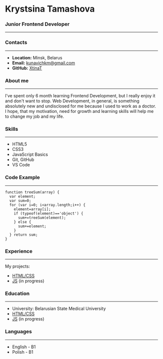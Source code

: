 # Krystsina Tamashova
### Junior Frontend Developer
---
### Contacts
---
 - **Location:** Minsk, Belarus
 - **Email:** kunavichkm@gmail.com
 - **GitHub:** [XtinaT](https://github.com/XtinaT)
### About me
---
 I've spent only 6 month learning Frontend Development, but I really enjoy it and don't want to stop. Web Development, in general, is something absolutely new and undisclosed for me because I used to work as a doctor. I hope, that my motivation, need for growth and learning skills will help me to change my job and my life.

### Skills
---
- HTML5
- CSS3
- JavaScript Basics
- Git, GitHub
- VS Code
### Code Example
---
```
function treeSum(array) {
  var element;
  var sum=0;
  for (var i=0; i<array.length;i++) { 
    element=array[i];
    if (typeof(element)=='object') {
      sum+=treeSum(element); 
    } else {
      sum+=element;
    }
  } return sum;
} 
```
### Experience
---
My projects:
 - [HTML/CSS](https://project.xtinat.repl.co/)
 - [JS](https://project2.xtinat.repl.co/) (in progress)

 ### Education
---
 - University: Belarusian State Medical University
 - [HTML/CSS](https://www.it-academy.by/course/front-end-developer/fd1-razrabotka-veb-saytov-s-ispolzovaniem-html-css-i-javascript/)
 - [JS](https://www.it-academy.by/course/front-end-developer/razrabotka-veb-prilozheniy-na-javascript/) (in progress)
 
 ### Languages
---
 - English - B1
 - Polish - B1
